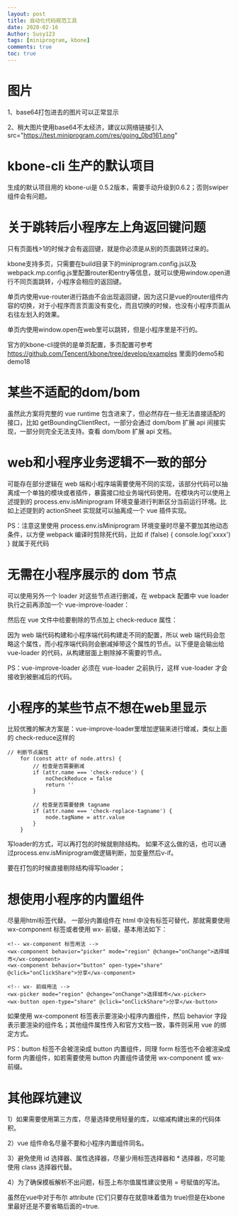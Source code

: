 ```yaml
---
layout: post
title: 自动化代码规范工具
date: 2020-02-16
Author: Susy123
tags: [miniprogram, kbone]
comments: true
toc: true
---
```

# 图片
1、base64打包进去的图片可以正常显示

2、稍大图片使用base64不太经济，建议以网络链接引入
src="https://test.miniprogram.com/res/going_0bd161.png"

# kbone-cli 生产的默认项目
生成的默认项目用的 kbone-ui是 0.5.2版本，需要手动升级到0.6.2；否则swiper组件会有问题。

# 关于跳转后小程序左上角返回键问题
只有页面栈>1的时候才会有返回键，就是你必须是从别的页面跳转过来的。 

kbone支持多页，只需要在build目录下的miniprogram.config.js以及webpack.mp.config.js里配置router和entry等信息，就可以使用window.open进行不同页面跳转，小程序会相应的返回键。

单页内使用vue-router进行路由不会出现返回键，因为这只是vue的router组件内容的切换，对于小程序而言页面没有变化，而且切换的时候，也没有小程序页面从右往左划入的效果。

单页内使用window.open在web里可以跳转，但是小程序里是不行的。

官方的kbone-cli提供的是单页配置，多页配置可参考 https://github.com/Tencent/kbone/tree/develop/examples 里面的demo5和demo18




# 某些不适配的dom/bom
虽然此方案将完整的 vue runtime 包含进来了，但必然存在一些无法直接适配的接口，比如 getBoundingClientRect，一部分会通过 dom/bom 扩展 api 间接实现，一部分则完全无法支持。查看 dom/bom 扩展 api 文档。
# web和小程序业务逻辑不一致的部分
可能存在部分逻辑在 web 端和小程序端需要使用不同的实现，该部分代码可以抽离成一个单独的模块或者插件，暴露接口给业务端代码使用。在模块内可以使用上述提到的 process.env.isMiniprogram 环境变量进行判断区分当前运行环境。比如上述提到的 actionSheet 实现就可以抽离成一个 vue 插件实现。

PS：注意这里使用 process.env.isMiniprogram 环境变量时尽量不要加其他动态条件，以方便 webpack 编译时剪除死代码，比如 if (false) { console.log('xxxx') } 就属于死代码
# 无需在小程序展示的 dom 节点
可以使用另外一个 loader 对这些节点进行删减，在 webpack 配置中 vue loader 执行之前再添加一个 vue-improve-loader：

然后在 vue 文件中给要剔除的节点加上 check-reduce 属性：

因为 web 端代码构建和小程序端代码构建走不同的配置，所以 web 端代码会忽略这个属性，而小程序端代码则会删减掉带这个属性的节点。以下便是会输出给 vue-loader 的代码，从构建层面上剔除掉不需要的节点。

PS：vue-improve-loader 必须在 vue-loader 之前执行，这样 vue-loader 才会接收到被删减后的代码。

# 小程序的某些节点不想在web里显示
比较优雅的解决方案是：vue-improve-loader里增加逻辑来进行增减，类似上面的 check-reduce这样的

```
// 判断节点属性
    for (const attr of node.attrs) {
        // 检查是否需要删减
        if (attr.name === 'check-reduce') {
            noCheckReduce = false
            return ''
        }

        // 检查是否需要替换 tagname
        if (attr.name === 'check-replace-tagname') {
            node.tagName = attr.value
        }
    }
```
写loader的方式，可以再打包的时候就剔除结构。
如果不这么做的话，也可以通过process.env.isMiniprogram做逻辑判断，加变量然后v-if。

 要在打包的时候直接剔除结构得写loader；
# 想使用小程序的内置组件
尽量用html标签代替。
一部分内置组件在 html 中没有标签可替代，那就需要使用 wx-component 标签或者使用 wx- 前缀，基本用法如下：

```
<!-- wx-component 标签用法 -->
<wx-component behavior="picker" mode="region" @change="onChange">选择城市</wx-component>
<wx-component behavior="button" open-type="share" @click="onClickShare">分享</wx-component>

<!-- wx- 前缀用法 -->
<wx-picker mode="region" @change="onChange">选择城市</wx-picker>
<wx-button open-type="share" @click="onClickShare">分享</wx-button>
```
如果使用 wx-component 标签表示要渲染小程序内置组件，然后 behavior 字段表示要渲染的组件名；其他组件属性传入和官方文档一致，事件则采用 vue 的绑定方式。

PS：button 标签不会被渲染成 button 内置组件，同理 form 标签也不会被渲染成 form 内置组件，如若需要使用 button 内置组件请使用 wx-component 或 wx- 前缀。


# 其他踩坑建议
1）如果需要使用第三方库，尽量选择使用轻量的库，以缩减构建出来的代码体积。

2）vue 组件命名尽量不要和小程序内置组件同名。

3）避免使用 id 选择器、属性选择器，尽量少用标签选择器和 * 选择器，尽可能使用 class 选择器代替。

4）为了确保模板解析不出问题，标签上布尔值属性建议使用 = 号赋值的写法。

虽然在vue中对于布尔 attribute (它们只要存在就意味着值为 true)但是在kbone里最好还是不要省略后面的=true.
